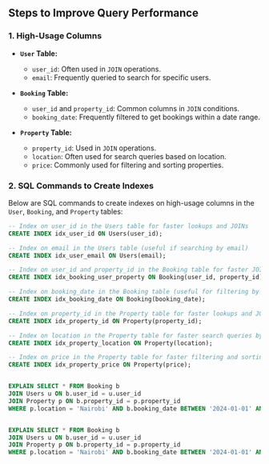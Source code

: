 
## Steps to Improve Query Performance

### 1. High-Usage Columns
- **`User` Table:**
  - `user_id`: Often used in `JOIN` operations.
  - `email`: Frequently queried to search for specific users.
  
- **`Booking` Table:**
  - `user_id` and `property_id`: Common columns in `JOIN` conditions.
  - `booking_date`: Frequently filtered to get bookings within a date range.
  
- **`Property` Table:**
  - `property_id`: Used in `JOIN` operations.
  - `location`: Often used for search queries based on location.
  - `price`: Commonly used for filtering and sorting properties.

### 2. SQL Commands to Create Indexes

Below are SQL commands to create indexes on high-usage columns in the `User`, `Booking`, and `Property` tables:

```sql
-- Index on user_id in the Users table for faster lookups and JOINs
CREATE INDEX idx_user_id ON Users(user_id);

-- Index on email in the Users table (useful if searching by email)
CREATE INDEX idx_user_email ON Users(email);

-- Index on user_id and property_id in the Booking table for faster JOINs
CREATE INDEX idx_booking_user_property ON Booking(user_id, property_id);

-- Index on booking_date in the Booking table (useful for filtering by booking date)
CREATE INDEX idx_booking_date ON Booking(booking_date);

-- Index on property_id in the Property table for faster lookups and JOINs
CREATE INDEX idx_property_id ON Property(property_id);

-- Index on location in the Property table for faster search queries by location
CREATE INDEX idx_property_location ON Property(location);

-- Index on price in the Property table for faster filtering and sorting by price
CREATE INDEX idx_property_price ON Property(price);


EXPLAIN SELECT * FROM Booking b
JOIN Users u ON b.user_id = u.user_id
JOIN Property p ON b.property_id = p.property_id
WHERE p.location = 'Nairobi' AND b.booking_date BETWEEN '2024-01-01' AND '2024-12-31';


EXPLAIN SELECT * FROM Booking b
JOIN Users u ON b.user_id = u.user_id
JOIN Property p ON b.property_id = p.property_id
WHERE p.location = 'Nairobi' AND b.booking_date BETWEEN '2024-01-01' AND '2024-12-31';
